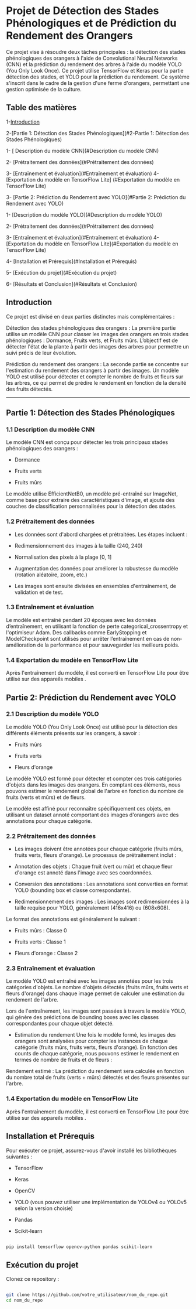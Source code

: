 # Projet de Détection des Stades Phénologiques et de Prédiction du Rendement des Orangers
 
 Ce projet vise à résoudre deux tâches principales : la détection des stades phénologiques des orangers à l'aide de Convolutional Neural Networks (CNN) et la prédiction du rendement des arbres à l'aide du modèle YOLO (You Only Look Once). Ce projet utilise TensorFlow et Keras pour la partie détection des stades, et YOLO pour la prédiction du rendement. Ce système s'inscrit dans le cadre de la gestion d'une ferme d'orangers, permettant une gestion optimisée de la culture.

## Table des matières
1-[Introduction](#1-Introduction)

2-[Partie 1: Détection des Stades Phénologiques](#2-Partie 1: Détection des Stades Phénologiques)

  1- [ Description du modèle CNN](#Description du modèle CNN)

  2- [Prétraitement des données](#Prétraitement des données)

  3- [Entraînement et évaluation](#Entraînement et évaluation)
  4- [Exportation du modèle en TensorFlow Lite] (#Exportation du modèle en TensorFlow Lite)

3- [Partie 2: Prédiction du Rendement avec YOLO](#Partie 2: Prédiction du Rendement avec YOLO)

  1- [Description du modèle YOLO](#Description du modèle YOLO)

  2- [Prétraitement des données](#Prétraitement des données)

  3- [Entraînement et évaluation](#Entraînement et évaluation)
  4- [Exportation du modèle en TensorFlow Lite](#Exportation du modèle en TensorFlow Lite)

4- [Installation et Prérequis](#Installation et Prérequis)

5- [Exécution du projet](#Exécution du projet)

6- [Résultats et Conclusion](#Résultats et Conclusion)




## Introduction

Ce projet est divisé en deux parties distinctes mais complémentaires :

Détection des stades phénologiques des orangers : La première partie utilise un modèle CNN pour classer les images des orangers en trois stades phénologiques : Dormance, Fruits verts, et Fruits mûrs. L’objectif est de détecter l'état de la plante à partir des images des arbres pour permettre un suivi précis de leur évolution.

Prédiction du rendement des orangers : La seconde partie se concentre sur l'estimation du rendement des orangers à partir des images. Un modèle YOLO est utilisé pour détecter et compter le nombre de fruits et fleurs sur les arbres, ce qui permet de prédire le rendement en fonction de la densité des fruits détectés.

----
## Partie 1: Détection des Stades Phénologiques

### 1.1 Description du modèle CNN

Le modèle CNN est conçu pour détecter les trois principaux stades phénologiques des orangers :

  - Dormance

  - Fruits verts

  - Fruits mûrs

Le modèle utilise EfficientNetB0, un modèle pré-entraîné sur ImageNet, comme base pour extraire des caractéristiques d'image, et ajoute des couches de classification personnalisées pour la détection des stades.


### 1.2 Prétraitement des données

- Les données sont d'abord chargées et prétraitées. Les étapes incluent :

- Redimensionnement des images à la taille (240, 240)

- Normalisation des pixels à la plage [0, 1]

- Augmentation des données pour améliorer la robustesse du modèle (rotation aléatoire, zoom, etc.)

- Les images sont ensuite divisées en ensembles d'entraînement, de validation et de test.


### 1.3 Entraînement et évaluation

Le modèle est entraîné pendant 20 époques avec les données d’entraînement, en utilisant la fonction de perte categorical_crossentropy et l'optimiseur Adam. Des callbacks comme EarlyStopping et ModelCheckpoint sont utilisés pour arrêter l’entraînement en cas de non-amélioration de la performance et pour sauvegarder les meilleurs poids.

### 1.4 Exportation du modèle en TensorFlow Lite
Après l'entraînement du modèle, il est converti en TensorFlow Lite pour être utilisé sur des appareils mobiles .


## Partie 2: Prédiction du Rendement avec YOLO

### 2.1 Description du modèle YOLO

Le modèle YOLO (You Only Look Once) est utilisé pour la détection des différents éléments présents sur les orangers, à savoir :

- Fruits mûrs

- Fruits verts

- Fleurs d'orange

Le modèle YOLO est formé pour détecter et compter ces trois catégories d'objets dans les images des orangers. En comptant ces éléments, nous pouvons estimer le rendement global de l'arbre en fonction du nombre de fruits (verts et mûrs) et de fleurs.

Le modèle est affiné pour reconnaître spécifiquement ces objets, en utilisant un dataset annoté comportant des images d'orangers avec des annotations pour chaque catégorie.

### 2.2 Prétraitement des données

- Les images doivent être annotées pour chaque catégorie (fruits mûrs, fruits verts, fleurs d'orange). Le processus de prétraitement inclut :

- Annotation des objets : Chaque fruit (vert ou mûr) et chaque fleur d'orange est annoté dans l'image avec ses coordonnées.

- Conversion des annotations : Les annotations sont converties en format YOLO (bounding box et classe correspondante).

- Redimensionnement des images : Les images sont redimensionnées à la taille requise pour YOLO, généralement (416x416) ou (608x608).


Le format des annotations est généralement le suivant :

- Fruits mûrs : Classe 0

- Fruits verts : Classe 1

- Fleurs d'orange : Classe 2

### 2.3 Entraînement et évaluation

Le modèle YOLO est entraîné avec les images annotées pour les trois catégories d'objets. Le nombre d'objets détectés (fruits mûrs, fruits verts et fleurs d'orange) dans chaque image permet de calculer une estimation du rendement de l'arbre.


Lors de l'entraînement, les images sont passées à travers le modèle YOLO, qui génère des prédictions de bounding boxes avec les classes correspondantes pour chaque objet détecté.

 - Estimation du rendement
Une fois le modèle formé, les images des orangers sont analysées pour compter les instances de chaque catégorie (fruits mûrs, fruits verts, fleurs d'orange). En fonction des counts de chaque catégorie, nous pouvons estimer le rendement en termes de nombre de fruits et de fleurs :

Rendement estimé : La prédiction du rendement sera calculée en fonction du nombre total de fruits (verts + mûrs) détectés et des fleurs présentes sur l'arbre.
### 1.4 Exportation du modèle en TensorFlow Lite
Après l'entraînement du modèle, il est converti en TensorFlow Lite pour être utilisé sur des appareils mobiles .


## Installation et Prérequis

Pour exécuter ce projet, assurez-vous d'avoir installé les bibliothèques suivantes :

- TensorFlow

- Keras

- OpenCV

- YOLO (vous pouvez utiliser une implémentation de YOLOv4 ou YOLOv5 selon la version choisie)

- Pandas

- Scikit-learn



``` bash

pip install tensorflow opencv-python pandas scikit-learn

```
## Exécution du projet

Clonez ce repository :

``` bash

git clone https://github.com/votre_utilisateur/nom_du_repo.git
cd nom_du_repo

```



